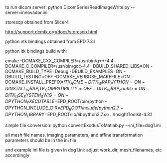 to run dicom server:
 python DicomSeriesReadImageWrite.py --server=innovador.ini

storescp obtained from Slicer4

 http://support.dcmtk.org/docs/storescp.html

python vtk bindings obtained from EPD 7.3.1

python itk bindings build with:

 cmake -DCMAKE_CXX_COMPILER=/usr/bin/g++-4.4 -DCMAKE_C_COMPILER=/usr/bin/gcc-4.4 -DBUILD_SHARED_LIBS=ON  -DCMAKE_BUILD_TYPE=Debug -DBUILD_EXAMPLES=ON -DBUILD_TESTING=OFF -DCMAKE_VERBOSE_MAKEFILE=ON -DCMAKE_INSTALL_PREFIX=$ITK_HOME -DITK_WRAP_PYTHON=ON -DINSTALL_WRAP_ITK_COMPATIBILITY=OFF -DITK_WRAP_double=ON -DITK_USE_SYSTEM_SWIG=ON -DPYTHON_EXECUTABLE=$EPD_ROOT/bin/python -DPYTHON_INCLUDE_DIR=$EPD_ROOT/include/python2.7 -DPYTHON_LIBRARY=$EPD_ROOT/lib/libpython2.7.so ../InsightToolkit-4.3.1




simple file conversion:
 python convertExodusToMatlab.py --ini_file=dog1.ini

all mesh file names, imaging parameters, and affine transformation parameters should be in the ini file

and example ini file is given in dog1.ini:
 adjust work_dir, mesh_filenames, etc accordingly

